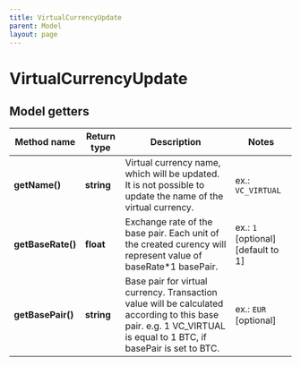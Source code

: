 ```yaml
---
title: VirtualCurrencyUpdate
parent: Model
layout: page
---
```


# VirtualCurrencyUpdate

## Model getters

Method name | Return type | Description | Notes
------------ | ------------- | ------------- | -------------
**getName()** | **string** | Virtual currency name, which will be updated. It is not possible to update the name of the virtual currency. | ex.: `VC_VIRTUAL`
**getBaseRate()** | **float** | Exchange rate of the base pair. Each unit of the created curency will represent value of baseRate*1 basePair. | ex.: `1` [optional] [default to 1]
**getBasePair()** | **string** | Base pair for virtual currency. Transaction value will be calculated according to this base pair. e.g. 1 VC_VIRTUAL is equal to 1 BTC, if basePair is set to BTC. | ex.: `EUR` [optional]

